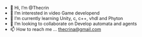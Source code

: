 - 👋 Hi, I’m @Thecrin
- 👀 I’m interested in video Game developend
- 🌱 I’m currently learning Unity, c, c++, vhdl and
Phyton
- 💞️ I’m looking to collaborate on Develop automata and agents
- 📫 How to reach me ... thecrina@gmail.com

<!---
Thecrin/Thecrin is a ✨ special ✨ repository because its `README.md` (this file) appears on your GitHub profile.
You can click the Preview link to take a look at your changes.
--->
